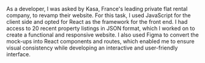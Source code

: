 As a developer, I was asked by Kasa, France's leading private flat rental company, to revamp their website.
For this task, I used JavaScript for the client side and opted for React as the framework for the front end. I had access to 20 recent property listings in JSON format, which I worked on to create a functional and responsive website.
I also used Figma to convert the mock-ups into React components and routes, which enabled me to ensure visual consistency while developing an interactive and user-friendly interface.
